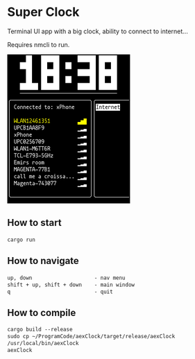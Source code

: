 # Super Clock
Terminal UI app with a big clock, ability to connect to internet...

Requires nmcli to run.

![Preview](preview.png)

## How to start
```
cargo run
```

## How to navigate
```
up, down                    - nav menu
shift + up, shift + down    - main window
q                           - quit
```

## How to compile
```
cargo build --release
sudo cp ~/ProgramCode/aexClock/target/release/aexClock /usr/local/bin/aexClock
aexClock
```